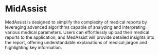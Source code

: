 # MidAssist

MedAssist is designed to simplify the complexity of medical reports by leveraging advanced algorithms 
capable of analyzing and interpreting various medical parameters. Users can effortlessly upload their 
medical reports to the application, and MedAssist will provide detailed insights into the report, offering 
understandable explanations of medical jargon and highlighting key information.
